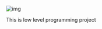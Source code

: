 
![img](https://assets.imaginablefutures.com/media/images/ALX_Logo.max-200x150.png)

This is low level programming project 
